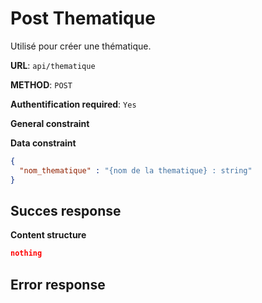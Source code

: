 # Post Thematique
Utilisé pour créer une thématique.

**URL**: `api/thematique`

**METHOD**: `POST`

**Authentification required**: `Yes`

**General constraint**


**Data constraint**
```json
{
  "nom_thematique" : "{nom de la thematique} : string"
}
```

## Succes response
**Content structure**
```json
nothing
```

## Error response


